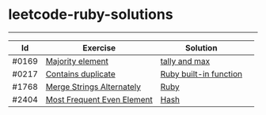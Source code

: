 # leetcode-ruby-solutions

---

|  Id | Exercise  |  Solution  |   |
|---|---|---|---|
| #0169 | [Majority element](https://leetcode.com/problems/majority-element/)  | [tally and max](https://github.com/alexcalaca/leetcode-ruby-solutions/tree/169-majority-element)  |   |
| #0217 | [Contains duplicate](https://leetcode.com/problems/contains-duplicate/)  | [Ruby built-in function](https://github.com/alexcalaca/leetcode-ruby-solutions/tree/217-contains-duplicate)  |   |
| #1768 | [Merge Strings Alternately](https://leetcode.com/problems/merge-strings-alternately/)  | [Ruby](https://github.com/alexcalaca/leetcode-ruby-solutions/tree/1768-merge-strings-alternately)  |   |
| #2404 | [Most Frequent Even Element](https://leetcode.com/problems/most-frequent-even-element/description/)  | [Hash](https://github.com/alexcalaca/leetcode-ruby-solutions/blob/main/lib/most_frequent_even_element.rb) |  |
